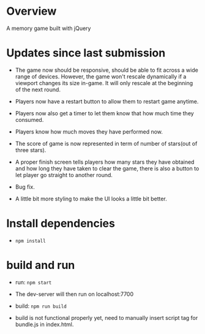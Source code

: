 # Overview
A memory game built with jQuery

# Updates since last submission
* The game now should be responsive, should be able to fit across a wide range of devices. However, the game won't rescale dynamically if a viewport changes its size in-game. It will only rescale at the beginning of the next round.

* Players now have a restart button to allow them to restart game anytime.

* Players now also get a timer to let them know that how much time they consumed.

* Players know how much moves they have performed now.

* The score of game is now represented in term of number of stars(out of three stars).

* A proper finish screen tells players how many stars they have obtained and how long they have taken to clear the game, there is also a button to let player go straight to another round.

* Bug fix.

* A little bit more styling to make the UI looks a little bit better.

# Install dependencies
* `npm install`

# build and run
* run: `npm start`
- The dev-server will then run on localhost:7700


* build: `npm run build`
- build is not functional properly yet, need to manually insert script tag for bundle.js in index.html.
